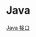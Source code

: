 Java
===

[Java 接口](https://github.com/hncgc/Android/blob/master/java/Java%20%E6%8E%A5%E5%8F%A3.md)  


